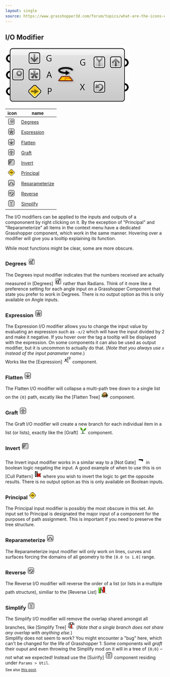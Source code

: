 ```yaml
---
layout: single
source: https://www.grasshopper3d.com/forum/topics/what-are-the-icons-on-a-component-s-input-output-parameter
---
```


## I/O Modifier

![](/img/gh1/iomods.png)

| icon | name |
| ---  | --- |
| ![](/img/icons/gh/io/Degrees.png)        | [Degrees](#degrees) |
| ![](/img/icons/gh/io/Expression.png)     | [Expression](#expression) |
| ![](/img/icons/gh/io/Flatten.png)        | [Flatten](#flatten) |
| ![](/img/icons/gh/io/Graft.png)          | [Graft](#graft) |
| ![](/img/icons/gh/io/Invert.png)         | [Invert](#invert) |
| ![](/img/icons/gh/io/Principal.png)      | [Principal](#principal) |
| ![](/img/icons/gh/io/Reparameterize.png) | [Reparameterize](#reparameterize) |
| ![](/img/icons/gh/io/Reverse.png)        | [Reverse](#reverse) |
| ![](/img/icons/gh/io/Simplify.png)       | [Simplify](#simplify) |


The I/O modifiers can be applied to the inputs and outputs of a compononent by right clicking on it. By the exception of "Principal" and "Reparameterize" all items in the context menu have a dedicated Grasshopper component, which work in the same manner. Hovering over a modifier will give you a tooltip explaining its function.


While most functions might be clear, some are more obscure.

### Degrees ![](/img/icons/gh/math/Degrees.png)
The Degrees input modifier indicates that the numbers received are actually measured in \[Degrees\] ![](/img/icons/gh/math/Degrees.png) rather than Radians. Think of it more like a preference setting for each angle input on a Grasshopper Component that state you prefer to work in Degrees. There is no output option as this is only available on Angle inputs.

### Expression ![](/img/icons/gh/io/Expression.png)
The Expression I/O modifier allows you to change the input value by evaluating an expression such as `-x/2` which will have the input divided by 2 and make it negative. If you hover over the tag a tooltip will be displayed with the expression. On some components it can also be used as output modifier, but it is uncommon to actually do that. (_Note that you always use `x` instead of the input parameter name._)  
Works like the \[Expression\] ![](/img/icons/gh/math/Expression.png) component.

### Flatten ![](/img/icons/gh/io/Flatten.png)
The Flatten I/O modifier will collapse a multi-path tree down to a single list on the `{0}` path, excatly like the \[Flatten Tree\] ![](/img/icons/gh/sets/Flatten_Tree.png) component.

### Graft ![](/img/icons/gh/io/Graft.png)
The Graft I/O modifier will create a new branch for each individual item in a list (or lists), exactly like the \[Graft\] ![](/img/icons/gh/sets/Graft_Tree.png) component.

### Invert ![](/img/icons/gh/io/Invert.png)
The Invert input modifier works in a similar way to a \[Not Gate\] ![](/img/icons/gh/math/Gate_Not.png) in boolean logic negating the input. A good example of when to use this is on \[Cull Pattern\] ![](/img/icons/gh/sets/Cull_Pattern.png) where you wish to invert the logic to get the opposite results. There is no output option as this is only available on Boolean inputs.

### Principal ![](/img/icons/gh/io/Principal.png)
The Principal input modifier is possibly the most obscure in this set. An input set to Principal is designated the major input of a component for the purposes of path assignment. This is important if you need to preserve the tree structure.

### Reparameterize ![](/img/icons/gh/io/Reparameterize.png)
The Reparameterize input modifier will only work on lines, curves and surfaces forcing the domains of all geometry to the `[0.0 to 1.0]` range.

### Reverse ![](/img/icons/gh/io/Reverse.png)
The Reverse I/O modifier will reverse the order of a list (or lists in a multiple path structure), similiar to the \[Reverse List\] ![](/img/icons/gh/sets/ListReverse.png).

### Simplify ![](/img/icons/gh/io/Simplify.png)
The Simplify I/O modifier will remove the overlap shared amongst all branches, like \[Simplify Tree\] ![](/img/icons/gh/sets/Simplify_Tree.png) (_Note that a single branch does not share any overlap with anything else._)  
Simplifiy does not seem to work? You might encounter a "bug" here, which can't be changed for the life of Grasshopper 1: Some components will _graft_ their ouput and even throwing the Simplify mod on it will in a tree of `{0;0}` – not what we expected! Instead use the \[Suirify\] ![](/img/icons/gh/io/Simplify.png) component residing under `Params > Util`.  
<sub>See also [this post](https://discourse.mcneel.com/t/simplify-option-needs-to-get-universal/70311).</sub>